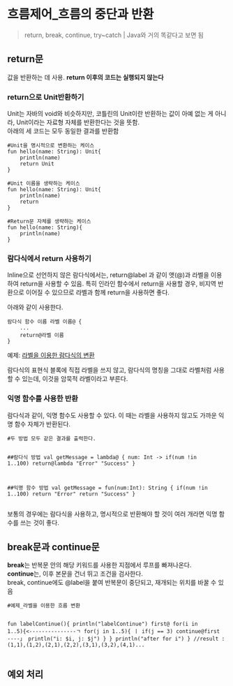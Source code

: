 
<h1 id="흐름제어_흐름의-중단과-반환">흐름제어_흐름의 중단과 반환</h1>
<blockquote>
<p>return, break, continue, try~catch | Java와 거의 똑같다고 보면 됨</p>
</blockquote>
<h2 id="return문">return문</h2>
<p>값을 반환하는 데 사용. <strong>return 이후의 코드는 실행되지 않는다</strong></p>
<h3 id="return으로-unit반환하기">return으로 Unit반환하기</h3>
<p>Unit는 자바의 void와 비슷하지만, 코틀린의 Unit이란 반환하는 값이 아예 없는 게 아니라, Unit이라는 자료형 자체를 반환한다는 것을 뜻함.<br>
아래의 세 코드는 모두 동일한 결과를 반환함</p>
<pre><code>#Unit을 명시적으로 변환하는 케이스
fun hello(name: String): Unit{
	println(name)
	return Unit
}
</code></pre>
<pre><code>#Unit 이름을 생략하는 케이스
fun hello(name: String): Unit{
	println(name)
	return
}
</code></pre>
<pre><code>#Return문 자체를 생략하는 케이스
fun hello(name: String){
	println(name)
}
</code></pre>
<h3 id="람다식에서-return-사용하기">람다식에서 return 사용하기</h3>
<p>Inline으로 선언하지 않은 람다식에서는, return@label 과 같이 앳(@)과 라벨을 이용하여 return을 사용할 수 있음. 특히 인라인 함수에서 return을 사용할 경우, 비지역 반환으로 이어질 수 있으므로 라벨과 함께 return을 사용하면 좋다.</p>
<p>아래와 같이 사용한다.</p>
<pre><code>람다식 함수 이름 라벨 이름@ {
	...
	return@라벨 이름
}
</code></pre>
<p>예제: <a href="https://github.com/Walkers15/Kotlin/blob/master/NoInlineLambdaReturn.kt">라벨을 이용한 람다식의 변환</a></p>
<p>람다식의 표현식 블록에 직접 라벨을 쓰지 않고, 람다식의 명칭을 그대로 라벨처럼 사용할 수 있는데, 이것을 암묵적 라벨이라고 부른다.</p>
<h3 id="익명-함수를-사용한-반환">익명 함수를 사용한 반환</h3>
<p>람다식과 같이, 익명 함수도 사용할 수 있다. 이 때는 라벨을 사용하지 않고도 가까운 익명 함수 자체가 반환된다.</p>
<pre><code>#두 방법 모두 같은 결과를 출력한다.

##람다식 방법
val getMessage = lambda@ { num: Int -&gt;
	if(num !in 1..100) return@lambda "Error"
	"Success"
}

##익명 함수 방법
val getMessage = fun(num:Int): String {
	if(num !in 1..100) return "Error"
	return "Success"
}
</code></pre>
<p>보통의 경우에는 람다식을 사용하고, 명시적으로 반환해야 할 것이 여러 개라면 익명 함수를 쓰는 것이 좋다.</p>
<h2 id="break문과-continue문">break문과 continue문</h2>
<p><strong>break</strong>는 반복문 안의 해당 키워드를 사용한 지점에서 루프를 빠져나온다.<br>
<strong>continue</strong>는, 이후 본문을 건너 뛰고 조건을 검사한다.<br>
break, continue에도 @label을 붙여 반복문이 중단되고, 재개되는 위치를 바꿀 수 있음</p>
<pre><code>#예제_라벨을 이용한 흐름 변환

fun labelContinue(){
	println("labelContinue")
	first@ for(i in 1..5){&lt;---------------ㄱ
		for(j in 1..5){                   ㅣ
			if(j == 3) continue@first ----」
			println("i: $i, j: $j")
		}
	}
	println("after for i")
}
//result : (1,1),(1,2),(2,1),(2,2),(3,1),(3,2),(4,1)...
</code></pre>
<h2 id="예외-처리">예외 처리</h2>

